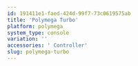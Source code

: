 ```yaml
---
id: 191411e1-faed-424d-99f7-73c0619575ab
title: 'Polymega Turbo'
platform: polymega
system_type: console
variation: ''
accessories: ' Controller'
slug: polymega-turbo
---
```

